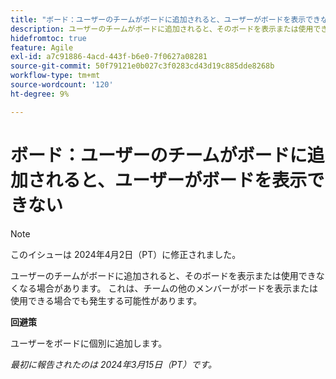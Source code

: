 ```yaml
---
title: "ボード：ユーザーのチームがボードに追加されると、ユーザーがボードを表示できない"
description: ユーザーのチームがボードに追加されると、そのボードを表示または使用できなくなる場合があります。 これは、チームの他のメンバーがボードを表示または使用できる場合でも発生する可能性があります。 回避策を利用できます。
hidefromtoc: true
feature: Agile
exl-id: a7c91886-4acd-443f-b6e0-7f0627a08281
source-git-commit: 50f79121e0b027c3f0283cd43d19c885dde8268b
workflow-type: tm+mt
source-wordcount: '120'
ht-degree: 9%

---
```


# ボード：ユーザーのチームがボードに追加されると、ユーザーがボードを表示できない

>[!NOTE]
>
>このイシューは 2024年4月2日（PT）に修正されました。

ユーザーのチームがボードに追加されると、そのボードを表示または使用できなくなる場合があります。 これは、チームの他のメンバーがボードを表示または使用できる場合でも発生する可能性があります。

**回避策**

ユーザーをボードに個別に追加します。

_最初に報告されたのは 2024年3月15日（PT）です。_
